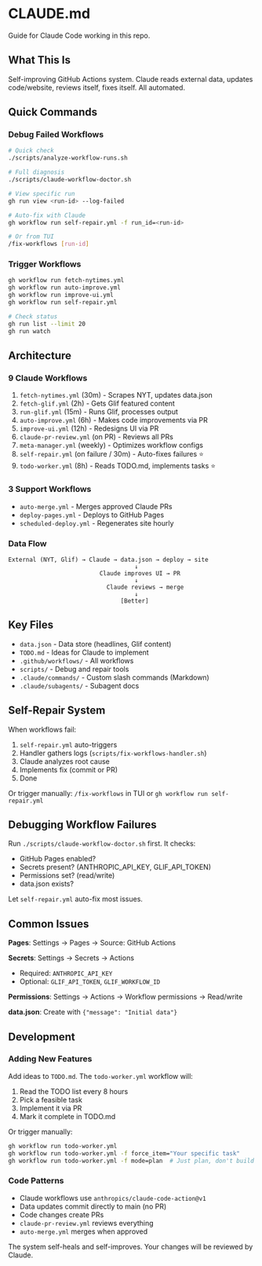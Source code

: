 # CLAUDE.md

Guide for Claude Code working in this repo.

## What This Is

Self-improving GitHub Actions system. Claude reads external data, updates code/website, reviews itself, fixes itself. All automated.

## Quick Commands

### Debug Failed Workflows
```bash
# Quick check
./scripts/analyze-workflow-runs.sh

# Full diagnosis
./scripts/claude-workflow-doctor.sh

# View specific run
gh run view <run-id> --log-failed

# Auto-fix with Claude
gh workflow run self-repair.yml -f run_id=<run-id>

# Or from TUI
/fix-workflows [run-id]
```

### Trigger Workflows
```bash
gh workflow run fetch-nytimes.yml
gh workflow run auto-improve.yml
gh workflow run improve-ui.yml
gh workflow run self-repair.yml

# Check status
gh run list --limit 20
gh run watch
```

## Architecture

### 9 Claude Workflows

1. `fetch-nytimes.yml` (30m) - Scrapes NYT, updates data.json
2. `fetch-glif.yml` (2h) - Gets Glif featured content
3. `run-glif.yml` (15m) - Runs Glif, processes output
4. `auto-improve.yml` (6h) - Makes code improvements via PR
5. `improve-ui.yml` (12h) - Redesigns UI via PR
6. `claude-pr-review.yml` (on PR) - Reviews all PRs
7. `meta-manager.yml` (weekly) - Optimizes workflow configs
8. `self-repair.yml` (on failure / 30m) - Auto-fixes failures ⭐
9. `todo-worker.yml` (8h) - Reads TODO.md, implements tasks ⭐

### 3 Support Workflows

- `auto-merge.yml` - Merges approved Claude PRs
- `deploy-pages.yml` - Deploys to GitHub Pages
- `scheduled-deploy.yml` - Regenerates site hourly

### Data Flow

```
External (NYT, Glif) → Claude → data.json → deploy → site
                                    ↓
                          Claude improves UI → PR
                                    ↓
                            Claude reviews → merge
                                    ↓
                                [Better]
```

## Key Files

- `data.json` - Data store (headlines, Glif content)
- `TODO.md` - Ideas for Claude to implement
- `.github/workflows/` - All workflows
- `scripts/` - Debug and repair tools
- `.claude/commands/` - Custom slash commands (Markdown)
- `.claude/subagents/` - Subagent docs

## Self-Repair System

When workflows fail:

1. `self-repair.yml` auto-triggers
2. Handler gathers logs (`scripts/fix-workflows-handler.sh`)
3. Claude analyzes root cause
4. Implements fix (commit or PR)
5. Done

Or trigger manually: `/fix-workflows` in TUI or `gh workflow run self-repair.yml`

## Debugging Workflow Failures

Run `./scripts/claude-workflow-doctor.sh` first. It checks:
- GitHub Pages enabled?
- Secrets present? (ANTHROPIC_API_KEY, GLIF_API_TOKEN)
- Permissions set? (read/write)
- data.json exists?

Let `self-repair.yml` auto-fix most issues.

## Common Issues

**Pages**: Settings → Pages → Source: GitHub Actions

**Secrets**: Settings → Secrets → Actions
- Required: `ANTHROPIC_API_KEY`
- Optional: `GLIF_API_TOKEN`, `GLIF_WORKFLOW_ID`

**Permissions**: Settings → Actions → Workflow permissions → Read/write

**data.json**: Create with `{"message": "Initial data"}`

## Development

### Adding New Features

Add ideas to `TODO.md`. The `todo-worker.yml` workflow will:
1. Read the TODO list every 8 hours
2. Pick a feasible task
3. Implement it via PR
4. Mark it complete in TODO.md

Or trigger manually:
```bash
gh workflow run todo-worker.yml
gh workflow run todo-worker.yml -f force_item="Your specific task"
gh workflow run todo-worker.yml -f mode=plan  # Just plan, don't build
```

### Code Patterns

- Claude workflows use `anthropics/claude-code-action@v1`
- Data updates commit directly to main (no PR)
- Code changes create PRs
- `claude-pr-review.yml` reviews everything
- `auto-merge.yml` merges when approved

The system self-heals and self-improves. Your changes will be reviewed by Claude.
